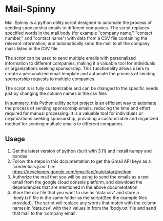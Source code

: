 # Mail-Spinny

Mail Spinny is a python utility script designed to automate the process of sending sponsorship emails to different companies. The script replaces specified words in the mail body (for example "company name," "contact number," and "contact name") with data from a CSV file containing the relevant information, and automatically send the mail to all the company mails listed in the CSV file.

The script can be used to send multiple emails with personalized information to different companies, making it a valuable tool for individuals or organizations seeking sponsorship. This functionality allows users to create a personalized email template and automate the process of sending sponsorship requests to multiple companies.

The script is is fully customizable and can be changed to the specific needs just by changing the column names in the csv files

In summary, this Python utility script project is an efficient way to automate the process of sending sponsorship emails, reducing the time and effort required for manual processing. It is a valuable tool for individuals or organizations seeking sponsorship, providing a customizable and organized method for sending multiple emails to different companies.


## Usage
1. Get the latest version of python (built with 3.11) and install numpy and pandas
2. Follow the steps in this documentation to get the Gmail API keys as a 'credentials.json' file: https://developers.google.com/gmail/api/quickstart/python
3. Authorize the mail that you will be using to send the emails as a test email from the google cloud console platform, and download the dependencies that are mentioned in the above documentation. 
3. Store the csv file that you want to use as 'data.csv' and store a 'body.txt' file in the same folder as the script(See the example files provided). The script will replace any words that match with the column names in 'data.csv' with their values in from the 'body.txt' file and send that mail to the 'company email'.


